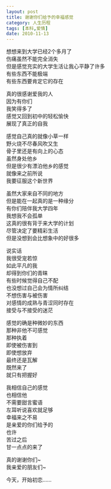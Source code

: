 ```yaml
---
layout: post
title: 谢谢你们给予的幸福感觉
category: 人生历程
tags: [本科,爱情]
date: 2010-11-13
---
```


想想来到大学已经2个多月了  
伤痛虽然不能完全消失  
但是感觉充实的大学生活让我心平静了许多  
有些东西不能极端  
有些东西要肯定它的存在

 

真的很感谢爱我的人  
因为有你们  
我笑得多了  
感觉又回到初中的轻松愉快  
展现了真正的自我  

 

感觉自己真的就像小草一样  
野火烧不尽春风吹又生  
骨子里还是有向上的心态  
虽然身处他乡  
但是很少有漂泊他乡的感觉  
就像来之前所说  
我要征服这个新世界

 

虽然大家来自不同的地方  
但是能在一起真的是一种缘分  
有你们陪伴我大学四年  
我想我不会孤单  
这真的很有背于来大学的计划  
尽管决定了要精彩生活  
但是没想到会比想象中的好很多

 

说实话  
我很受宠若惊  
如此平凡的我  
却得到你们的青睐  
有些时候觉得自己不配  
也没想过自己会为情所纠结  
不想伤害与被伤害  
对感情的成熟与青涩同时存在   
接受与不接受的迷茫

 

感觉的确是种微妙的东西  
那种非他不可感觉  
那种执着  
即使被伤害到  
即使想放弃  
最终还是瓦解  
既然来了  
就只有把握好

 

我相信自己的感觉  
也相信他  
不需要甜言蜜语  
左耳听说喜欢就足够  
幸福来之不易  
是亲爱的你们给予的  
也许  
苦过之后  
甘一点点的来了

 

真的谢谢你们~  
我亲爱的朋友们~  

 

今天，开始初恋……

